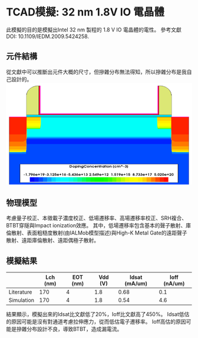 # TCAD模擬: 32 nm 1.8V IO 電晶體
此模擬的目的是模擬出Intel 32 nm 製程的 1.8 V IO 電晶體的電性。
參考文獻DOI: 10.1109/IEDM.2009.5424258.

## 元件結構
從文獻中可以推斷出元件大概的尺寸，但摻雜分布無法得知，所以摻雜分布是我自己設計的。
![image](https://github.com/luyucheng945/TCAD/blob/main/Device%20Structure%20of%2032%20nm%20IO%20transistor.png)

## 物理模型
考慮量子校正、本徵載子濃度校正、低場遷移率、高場遷移率校正、SRH複合、BTBT穿隧與Impact ionization效應。
其中，低場遷移率包含基本的聲子散射、庫倫散射、表面粗糙度散射(由IALMob模型描述)與High-K Metal Gate的遠距聲子散射、遠距庫倫散射、遠距偶極子散射。

## 模擬結果

| |Lch (nm)|EOT (nm)|Vdd (V)|Idsat (mA/um)|Ioff (nA/um)|
| -- | -- | -- | -- | -- | -- |
|Literature|170|4|1.8|0.68|0.1|
|Simulation|170|4|1.8|0.54|4.6|

結果顯示，模擬出來的Idsat比文獻低了20%，Ioff比文獻高了450%。
Idsat低估的原因可能是沒有對通道考慮拉伸應力，從而低估電子遷移率。
Ioff高估的原因可能是摻雜分布設計不良，導致BTBT，造成漏電流。
